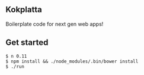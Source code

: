 ## Kokplatta
Boilerplate code for next gen web apps!

## Get started

```
$ n 0.11
$ npm install && ./node_modules/.bin/bower install
$ ./run
```
